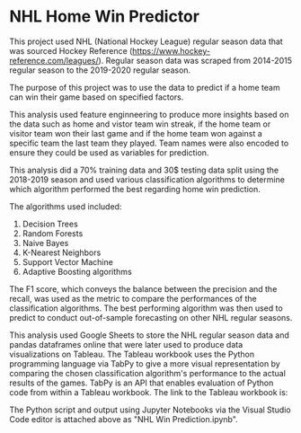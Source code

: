 # NHL Home Win Predictor

This project used NHL (National Hockey League) regular season data that was sourced Hockey Reference (https://www.hockey-reference.com/leagues/).
Regular season data was scraped from 2014-2015 regular season to the 2019-2020 regular season.

The purpose of this project was to use the data to predict if a home team can win their game based on specified factors.

This analysis used feature enginneering to produce more insights based on the data such as home and vistor team win streak, if the home team or visitor team won their last game and if the home team won against a specific team the last team they played.
Team names were also encoded to ensure they could be used as variables for prediction.

This analysis did a 70% training data and 30$ testing data split using the 2018-2019 season and used various classification algorithms to determine which algorithm performed the best regarding home win prediction.

The algorithms used included:
1. Decision Trees
2. Random Forests
3. Naive Bayes
4. K-Nearest Neighbors
5. Support Vector Machine
6. Adaptive Boosting algorithms

The F1 score, which conveys the balance between the precision and the recall, was used as the metric to compare the performances of the classification algorithms.
The best performing algorithm was then used to predict to conduct out-of-sample forecasting on other NHL regular seasons.

This analysis used Google Sheets to store the NHL regular season data and pandas dataframes online that were later used to produce data visualizations on Tableau.
The Tableau workbook uses the Python programming language via TabPy to give a more visual representation by comparing the chosen classification algorithm's performance to the actual results of the games. TabPy is an API that enables evaluation of Python code from within a Tableau workbook. 
The link to the Tableau workbook is: 

The Python script and output using Jupyter Notebooks via the Visual Studio Code editor is attached above as "NHL Win Prediction.ipynb".
